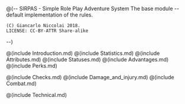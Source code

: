 @(--
	SIRPAS - Simple Role Play Adventure System
	The base module -- default implementation of the rules.

	(C) Giancarlo Niccolai 2018.
	LICENSE: CC-BY-ATTR Share-alike
--)

@(include Introduction.md)
@(include Statistics.md)
@(include Attributes.md)
@(include Statuses.md)
@(include Advantages.md)
@(include Perks.md)

@(include Checks.md)
@(include Damage_and_injury.md)
@(include Combat.md)


@(include Technical.md)

